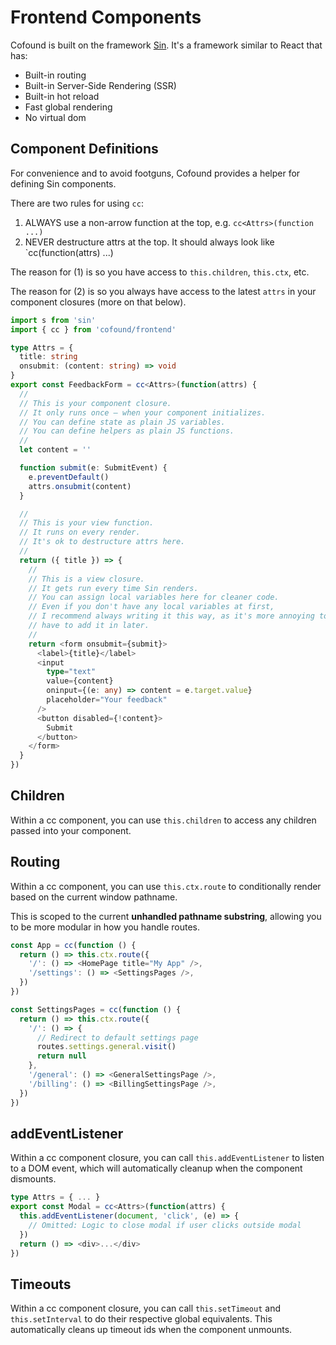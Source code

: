 # Frontend Components

Cofound is built on the framework [Sin](https://github.com/porsager/sin). It's a framework similar to React that has:

- Built-in routing
- Built-in Server-Side Rendering (SSR)
- Built-in hot reload
- Fast global rendering
- No virtual dom

## Component Definitions

For convenience and to avoid footguns, Cofound provides a helper for defining Sin components.

There are two rules for using `cc`:

1. ALWAYS use a non-arrow function at the top, e.g. `cc<Attrs>(function ...)`
2. NEVER destructure attrs at the top. It should always look like `cc<Attrs>(function(attrs) ...)

The reason for (1) is so you have access to `this.children`, `this.ctx`, etc.

The reason for (2) is so you always have access to the latest `attrs` in your component closures (more on that below).

```ts
import s from 'sin'
import { cc } from 'cofound/frontend'

type Attrs = {
  title: string
  onsubmit: (content: string) => void
}
export const FeedbackForm = cc<Attrs>(function(attrs) {
  //
  // This is your component closure.
  // It only runs once – when your component initializes.
  // You can define state as plain JS variables.
  // You can define helpers as plain JS functions.
  //
  let content = ''

  function submit(e: SubmitEvent) {
    e.preventDefault()
    attrs.onsubmit(content)
  }

  //
  // This is your view function.
  // It runs on every render.
  // It's ok to destructure attrs here.
  //
  return ({ title }) => {
    //
    // This is a view closure.
    // It gets run every time Sin renders.
    // You can assign local variables here for cleaner code.
    // Even if you don't have any local variables at first,
    // I recommend always writing it this way, as it's more annoying to
    // have to add it in later.
    //
    return <form onsubmit={submit}>
      <label>{title}</label>
      <input
        type="text"
        value={content}
        oninput={(e: any) => content = e.target.value}
        placeholder="Your feedback"
      />
      <button disabled={!content}>
        Submit
      </button>
    </form>
  }
})
```

## Children

Within a cc component, you can use `this.children` to access any children passed into your component.

## Routing

Within a cc component, you can use `this.ctx.route` to conditionally render based on the current window pathname.

This is scoped to the current **unhandled pathname substring**, allowing you to be more modular in how you handle routes.

```ts
const App = cc(function () {
  return () => this.ctx.route({
    '/': () => <HomePage title="My App" />,
    '/settings': () => <SettingsPages />,
  })
})

const SettingsPages = cc(function () {
  return () => this.ctx.route({
    '/': () => {
      // Redirect to default settings page
      routes.settings.general.visit()
      return null
    },
    '/general': () => <GeneralSettingsPage />,
    '/billing': () => <BillingSettingsPage />,
  })
})
```

## addEventListener

Within a cc component closure, you can call `this.addEventListener` to listen to a DOM event, which will automatically cleanup when the component dismounts.

```ts
type Attrs = { ... }
export const Modal = cc<Attrs>(function(attrs) {
  this.addEventListener(document, 'click', (e) => {
    // Omitted: Logic to close modal if user clicks outside modal
  })
  return () => <div>...</div>
})
```

## Timeouts

Within a cc component closure, you can call `this.setTimeout` and `this.setInterval` to do their respective global equivalents. This automatically cleans up timeout ids when the component unmounts.
